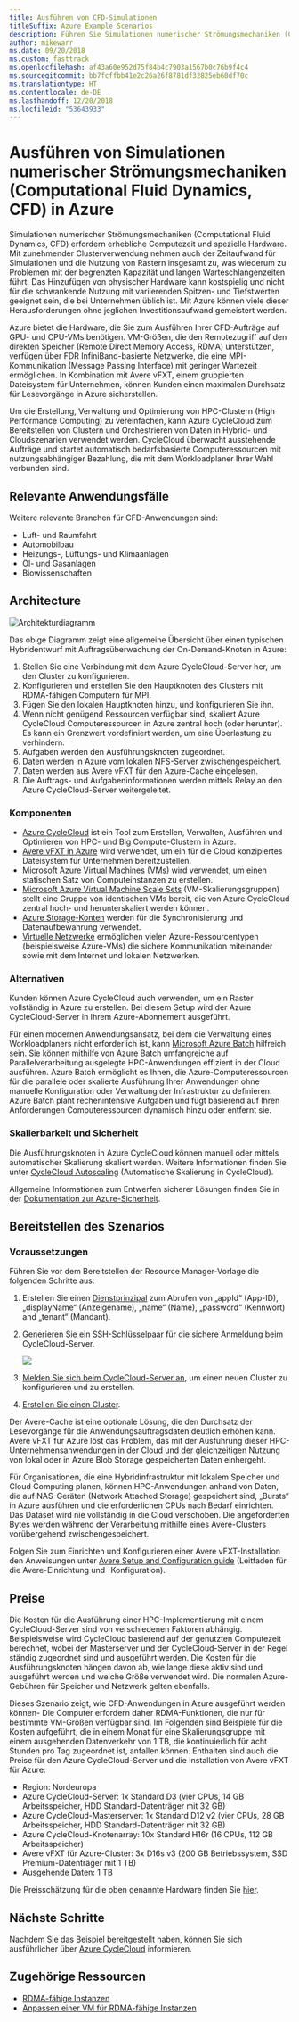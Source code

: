 ```yaml
---
title: Ausführen von CFD-Simulationen
titleSuffix: Azure Example Scenarios
description: Führen Sie Simulationen numerischer Strömungsmechaniken (Computational Fluid Dynamics, CFD) in Azure aus.
author: mikewarr
ms.date: 09/20/2018
ms.custom: fasttrack
ms.openlocfilehash: af43a60e952d75f84b4c7903a1567b0c76b9f4c4
ms.sourcegitcommit: bb7fcffbb41e2c26a26f8781df32825eb60df70c
ms.translationtype: HT
ms.contentlocale: de-DE
ms.lasthandoff: 12/20/2018
ms.locfileid: "53643933"
---
```

# <a name="running-computational-fluid-dynamics-cfd-simulations-on-azure"></a>Ausführen von Simulationen numerischer Strömungsmechaniken (Computational Fluid Dynamics, CFD) in Azure

Simulationen numerischer Strömungsmechaniken (Computational Fluid Dynamics, CFD) erfordern erhebliche Computezeit und spezielle Hardware. Mit zunehmender Clusterverwendung nehmen auch der Zeitaufwand für Simulationen und die Nutzung von Rastern insgesamt zu, was wiederum zu Problemen mit der begrenzten Kapazität und langen Warteschlangenzeiten führt. Das Hinzufügen von physischer Hardware kann kostspielig und nicht für die schwankende Nutzung mit variierenden Spitzen- und Tiefstwerten geeignet sein, die bei Unternehmen üblich ist. Mit Azure können viele dieser Herausforderungen ohne jeglichen Investitionsaufwand gemeistert werden.

Azure bietet die Hardware, die Sie zum Ausführen Ihrer CFD-Aufträge auf GPU- und CPU-VMs benötigen. VM-Größen, die den Remotezugriff auf den direkten Speicher (Remote Direct Memory Access, RDMA) unterstützen, verfügen über FDR InfiniBand-basierte Netzwerke, die eine MPI-Kommunikation (Message Passing Interface) mit geringer Wartezeit ermöglichen. In Kombination mit Avere vFXT, einem gruppierten Dateisystem für Unternehmen, können Kunden einen maximalen Durchsatz für Lesevorgänge in Azure sicherstellen.

Um die Erstellung, Verwaltung und Optimierung von HPC-Clustern (High Performance Computing) zu vereinfachen, kann Azure CycleCloud zum Bereitstellen von Clustern und Orchestrieren von Daten in Hybrid- und Cloudszenarien verwendet werden. CycleCloud überwacht ausstehende Aufträge und startet automatisch bedarfsbasierte Computeressourcen mit nutzungsabhängiger Bezahlung, die mit dem Workloadplaner Ihrer Wahl verbunden sind.

## <a name="relevant-use-cases"></a>Relevante Anwendungsfälle

Weitere relevante Branchen für CFD-Anwendungen sind:

- Luft- und Raumfahrt
- Automobilbau
- Heizungs-, Lüftungs- und Klimaanlagen
- Öl- und Gasanlagen
- Biowissenschaften

## <a name="architecture"></a>Architecture

![Architekturdiagramm][architecture]

Das obige Diagramm zeigt eine allgemeine Übersicht über einen typischen Hybridentwurf mit Auftragsüberwachung der On-Demand-Knoten in Azure:

1. Stellen Sie eine Verbindung mit dem Azure CycleCloud-Server her, um den Cluster zu konfigurieren.
2. Konfigurieren und erstellen Sie den Hauptknoten des Clusters mit RDMA-fähigen Computern für MPI.
3. Fügen Sie den lokalen Hauptknoten hinzu, und konfigurieren Sie ihn.
4. Wenn nicht genügend Ressourcen verfügbar sind, skaliert Azure CycleCloud Computeressourcen in Azure zentral hoch (oder herunter). Es kann ein Grenzwert vordefiniert werden, um eine Überlastung zu verhindern.
5. Aufgaben werden den Ausführungsknoten zugeordnet.
6. Daten werden in Azure vom lokalen NFS-Server zwischengespeichert.
7. Daten werden aus Avere vFXT für den Azure-Cache eingelesen.
8. Die Auftrags- und Aufgabeninformationen werden mittels Relay an den Azure CycleCloud-Server weitergeleitet.

### <a name="components"></a>Komponenten

- [Azure CycleCloud][cyclecloud] ist ein Tool zum Erstellen, Verwalten, Ausführen und Optimieren von HPC- und Big Compute-Clustern in Azure.
- [Avere vFXT in Azure][avere] wird verwendet, um ein für die Cloud konzipiertes Dateisystem für Unternehmen bereitzustellen.
- [Microsoft Azure Virtual Machines][vms] (VMs) wird verwendet, um einen statischen Satz von Computeinstanzen zu erstellen.
- [Microsoft Azure Virtual Machine Scale Sets][vmss] (VM-Skalierungsgruppen) stellt eine Gruppe von identischen VMs bereit, die von Azure CycleCloud zentral hoch- und herunterskaliert werden können.
- [Azure Storage-Konten](/azure/storage/common/storage-introduction) werden für die Synchronisierung und Datenaufbewahrung verwendet.
- [Virtuelle Netzwerke](/azure/virtual-network/virtual-networks-overview) ermöglichen vielen Azure-Ressourcentypen (beispielsweise Azure-VMs) die sichere Kommunikation miteinander sowie mit dem Internet und lokalen Netzwerken.

### <a name="alternatives"></a>Alternativen

Kunden können Azure CycleCloud auch verwenden, um ein Raster vollständig in Azure zu erstellen. Bei diesem Setup wird der Azure CycleCloud-Server in Ihrem Azure-Abonnement ausgeführt.

Für einen modernen Anwendungsansatz, bei dem die Verwaltung eines Workloadplaners nicht erforderlich ist, kann [Microsoft Azure Batch][batch] hilfreich sein. Sie können mithilfe von Azure Batch umfangreiche auf Parallelverarbeitung ausgelegte HPC-Anwendungen effizient in der Cloud ausführen. Azure Batch ermöglicht es Ihnen, die Azure-Computeressourcen für die parallele oder skalierte Ausführung Ihrer Anwendungen ohne manuelle Konfiguration oder Verwaltung der Infrastruktur zu definieren. Azure Batch plant rechenintensive Aufgaben und fügt basierend auf Ihren Anforderungen Computeressourcen dynamisch hinzu oder entfernt sie.

### <a name="scalability-and-security"></a>Skalierbarkeit und Sicherheit

Die Ausführungsknoten in Azure CycleCloud können manuell oder mittels automatischer Skalierung skaliert werden. Weitere Informationen finden Sie unter [CycleCloud Autoscaling][cycle-scale] (Automatische Skalierung in CycleCloud).

Allgemeine Informationen zum Entwerfen sicherer Lösungen finden Sie in der [Dokumentation zur Azure-Sicherheit][security].

## <a name="deploy-the-scenario"></a>Bereitstellen des Szenarios

### <a name="prerequisites"></a>Voraussetzungen

Führen Sie vor dem Bereitstellen der Resource Manager-Vorlage die folgenden Schritte aus:

1. Erstellen Sie einen [Dienstprinzipal][cycle-svcprin] zum Abrufen von „appId“ (App-ID), „displayName“ (Anzeigename), „name“ (Name), „password“ (Kennwort) and „tenant“ (Mandant).
2. Generieren Sie ein [SSH-Schlüsselpaar][cycle-ssh] für die sichere Anmeldung beim CycleCloud-Server.

    <!-- markdownlint-disable MD033 -->

    <a href="https://portal.azure.com/#create/Microsoft.Template/uri/https%3A%2F%2Fraw.githubusercontent.com%2FCycleCloudCommunity%2Fcyclecloud_arm%2Fmaster%2Fazuredeploy.json" target="_blank">
        <img src="https://azuredeploy.net/deploybutton.png"/>
    </a>

    <!-- markdownlint-enable MD033 -->

3. [Melden Sie sich beim CycleCloud-Server an][cycle-login], um einen neuen Cluster zu konfigurieren und zu erstellen.
4. [Erstellen Sie einen Cluster][cycle-create].

Der Avere-Cache ist eine optionale Lösung, die den Durchsatz der Lesevorgänge für die Anwendungsauftragsdaten deutlich erhöhen kann. Avere vFXT für Azure löst das Problem, das mit der Ausführung dieser HPC-Unternehmensanwendungen in der Cloud und der gleichzeitigen Nutzung von lokal oder in Azure Blob Storage gespeicherten Daten einhergeht.

Für Organisationen, die eine Hybridinfrastruktur mit lokalem Speicher und Cloud Computing planen, können HPC-Anwendungen anhand von Daten, die auf NAS-Geräten (Network Attached Storage) gespeichert sind, „Bursts“ in Azure ausführen und die erforderlichen CPUs nach Bedarf einrichten. Das Dataset wird nie vollständig in die Cloud verschoben. Die angeforderten Bytes werden während der Verarbeitung mithilfe eines Avere-Clusters vorübergehend zwischengespeichert.

Folgen Sie zum Einrichten und Konfigurieren einer Avere vFXT-Installation den Anweisungen unter [Avere Setup and Configuration guide][avere] (Leitfaden für die Avere-Einrichtung und -Konfiguration).

## <a name="pricing"></a>Preise

Die Kosten für die Ausführung einer HPC-Implementierung mit einem CycleCloud-Server sind von verschiedenen Faktoren abhängig. Beispielsweise wird CycleCloud basierend auf der genutzten Computezeit berechnet, wobei der Masterserver und der CycleCloud-Server in der Regel ständig zugeordnet sind und ausgeführt werden. Die Kosten für die Ausführungsknoten hängen davon ab, wie lange diese aktiv sind und ausgeführt werden und welche Größe verwendet wird. Die normalen Azure-Gebühren für Speicher und Netzwerk gelten ebenfalls.

Dieses Szenario zeigt, wie CFD-Anwendungen in Azure ausgeführt werden können- Die Computer erfordern daher RDMA-Funktionen, die nur für bestimmte VM-Größen verfügbar sind. Im Folgenden sind Beispiele für die Kosten aufgeführt, die in einem Monat für eine Skalierungsgruppe mit einem ausgehenden Datenverkehr von 1 TB, die kontinuierlich für acht Stunden pro Tag zugeordnet ist, anfallen können. Enthalten sind auch die Preise für den Azure CycleCloud-Server und die Installation von Avere vFXT für Azure:

- Region: Nordeuropa
- Azure CycleCloud-Server: 1x Standard D3 (vier CPUs, 14 GB Arbeitsspeicher, HDD Standard-Datenträger mit 32 GB)
- Azure CycleCloud-Masterserver: 1x Standard D12 v2 (vier CPUs, 28 GB Arbeitsspeicher, HDD Standard-Datenträger mit 32 GB)
- Azure CycleCloud-Knotenarray: 10x Standard H16r (16 CPUs, 112 GB Arbeitsspeicher)
- Avere vFXT für Azure-Cluster: 3x D16s v3 (200 GB Betriebssystem, SSD Premium-Datenträger mit 1 TB)
- Ausgehende Daten: 1 TB

Die Preisschätzung für die oben genannte Hardware finden Sie [hier][pricing].

## <a name="next-steps"></a>Nächste Schritte

Nachdem Sie das Beispiel bereitgestellt haben, können Sie sich ausführlicher über [Azure CycleCloud][cyclecloud] informieren.

## <a name="related-resources"></a>Zugehörige Ressourcen

- [RDMA-fähige Instanzen][rdma]
- [Anpassen einer VM für RDMA-fähige Instanzen][rdma-custom]

<!-- links -->
[architecture]: ./media/architecture-hpc-cfd.png
[calculator]: https://azure.com/e/
[availability]: /azure/architecture/checklist/availability
[resource-groups]: /azure/azure-resource-manager/resource-group-overview
[resiliency]: /azure/architecture/resiliency/
[security]: /azure/security/
[scalability]: /azure/architecture/checklist/scalability
[vmss]: /azure/virtual-machine-scale-sets/overview
[cyclecloud]: /azure/cyclecloud/
[rdma]: /azure/virtual-machines/windows/sizes-hpc#rdma-capable-instances
[gpu]: /azure/virtual-machines/windows/sizes-gpu
[hpcsizes]: /azure/virtual-machines/windows/sizes-hpc
[vms]: /azure/virtual-machines/
[low-pri]: /azure/virtual-machine-scale-sets/virtual-machine-scale-sets-use-low-priority
[batch]: /azure/batch/
[avere]: https://github.com/Azure/Avere/blob/master/README.md
[cycle-prereq]: /azure/cyclecloud/quickstart-install-cyclecloud#prerequisites
[cycle-svcprin]: /azure/cyclecloud/quickstart-install-cyclecloud#service-principal
[cycle-ssh]: /azure/cyclecloud/quickstart-install-cyclecloud#ssh-keypair
[cycle-login]: /azure/cyclecloud/quickstart-install-cyclecloud#log-into-the-cyclecloud-application-server
[cycle-create]: /azure/cyclecloud/quickstart-create-and-run-cluster
[rdma]: /azure/virtual-machines/windows/sizes-hpc#rdma-capable-instances
[rdma-custom]: /azure/virtual-machines/linux/classic/rdma-cluster#customize-the-vm
[pricing]: https://azure.com/e/53030a04a2ab47a289156e2377a4247a
[cycle-scale]: /azure/cyclecloud/autoscale
